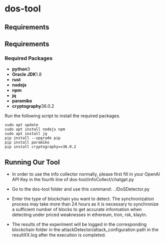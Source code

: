# dos-tool


## Requirements
## Requirements

### Required Packages

* **python**3
* **Oracle JDK**1.8
* **rust**
* **nodejs**
* **npm**
* **jq**
* **paramiko**
* **cryptography**36.0.2

Run the following script to install the required packages.

```
sudo apt update
sudo apt install nodejs npm
sudo apt install jq
pip install --upgrade pip
pip install paramiko
pip install cryptography==36.0.2
```

## Running Our Tool

* In order to use the info collector normally, please first fill in your OpenAI API Key in the fourth line of dos-tool/infoCollect/chatgpt.py

* Go to the dos-tool folder and use this command: . /DoSDetector.py

* Enter the type of blockchain you want to detect. The synchronization process may take more than 24 hours as it is necessary to synchronize a sufficient number of blocks to get accurate information when detecting under priced weaknesses in ethereum, tron, rsk, klaytn.

* The results of the experiment will be logged in the corresponding blockchain folder in the attackDetector/attack_configuration path in the resultXX.log after the execution is completed.

